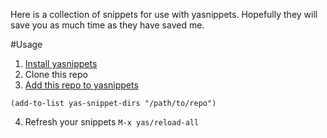 Here is a collection of snippets for use with yasnippets. Hopefully they will save you as much time as they have saved me.

#Usage
1. [Install yasnippets](https://github.com/capitaomorte/yasnippet#installation)
2. Clone this repo
3. [Add this repo to yasnippets](https://github.com/capitaomorte/yasnippet#where-are-the-snippets)
```
(add-to-list yas-snippet-dirs "/path/to/repo")
```
4. Refresh your snippets `M-x yas/reload-all`
